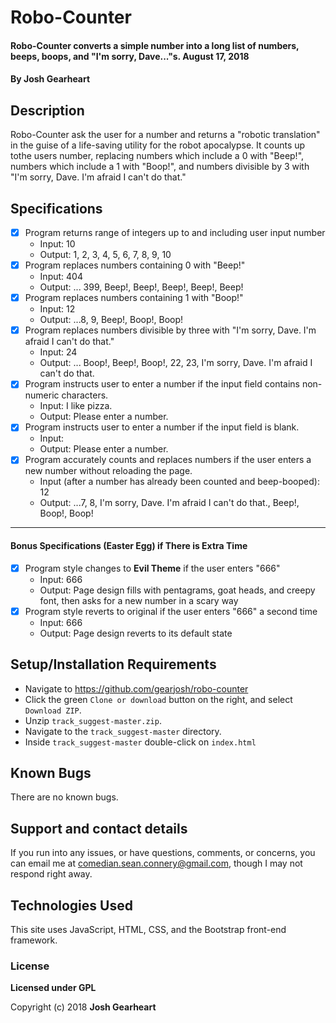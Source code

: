 # Robo-Counter

#### Robo-Counter converts a simple number into a long list of numbers, beeps, boops, and "I'm sorry, Dave..."s. August 17, 2018

#### By Josh Gearheart

## Description

Robo-Counter ask the user for a number and returns a "robotic translation" in the guise of a life-saving utility for the robot apocalypse. It counts up tothe users number, replacing numbers which include a 0 with "Beep!", numbers which include a 1 with "Boop!", and numbers divisible by 3 with "I'm sorry, Dave. I'm afraid I can't do that."

## Specifications

- [x] Program returns range of integers up to and including user input number
  - Input: 10
  - Output: 1, 2, 3, 4, 5, 6, 7, 8, 9, 10
- [x] Program replaces numbers containing 0 with "Beep!"
  - Input: 404
  - Output: ... 399, Beep!, Beep!, Beep!, Beep!, Beep!
- [x] Program replaces numbers containing 1 with "Boop!"
  - Input: 12
  - Output: ...8, 9, Beep!, Boop!, Boop!
- [x] Program replaces numbers divisible by three with "I'm sorry, Dave. I'm afraid I can't do that."
  - Input: 24
  - Output: ... Boop!, Beep!, Boop!, 22, 23, I'm sorry, Dave. I'm afraid I can't do that.
- [x] Program instructs user to enter a number if the input field contains non-numeric characters.
  - Input: I like pizza.
  - Output: Please enter a number.
- [x] Program instructs user to enter a number if the input field is blank.
  - Input:
  - Output: Please enter a number.
- [x] Program accurately counts and replaces numbers if the user enters a new number without reloading the page.
  - Input (after a number has already been counted and beep-booped): 12
  - Output: ...7, 8, I'm sorry, Dave. I'm afraid I can't do that., Beep!, Boop!, Boop!
****
#### Bonus Specifications (Easter Egg) if There is Extra Time

- [x] Program style changes to **Evil Theme** if the user enters "666"
  - Input: 666
  - Output: Page design fills with pentagrams, goat heads, and creepy font, then asks for a new number in a scary way
- [x] Program style reverts to original if the user enters "666" a second time
  - Input: 666
  - Output: Page design reverts to its default state

## Setup/Installation Requirements

- Navigate to https://github.com/gearjosh/robo-counter
- Click the green `Clone or download` button on the right, and select `Download ZIP`.
- Unzip `track_suggest-master.zip`.
- Navigate to the `track_suggest-master` directory.
- Inside `track_suggest-master` double-click on `index.html`

## Known Bugs

There are no known bugs.

## Support and contact details

If you run into any issues, or have questions, comments, or concerns, you can email me at comedian.sean.connery@gmail.com, though I may not respond right away.

## Technologies Used

This site uses JavaScript, HTML, CSS, and the Bootstrap front-end framework.

### License

**Licensed under GPL**

Copyright (c) 2018 **Josh Gearheart**
